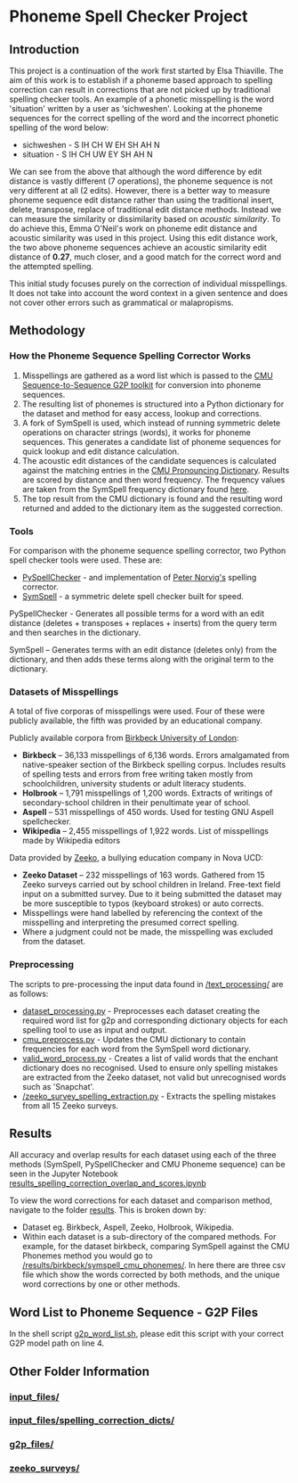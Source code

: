 # Phoneme Spell Checker Project

## Introduction

This project is a continuation of the work first started by Elsa Thiaville. The aim of this work is to establish if a phoneme based approach to spelling correction can result in corrections that are not picked up by traditional spelling checker tools. An example of a phonetic misspelling is the word 'situation' written by a user as ‘sichweshen'.
Looking at the phoneme sequences for the correct spelling of the word and the incorrect phonetic spelling of the word below:

* sichweshen - S IH CH W EH SH AH N
* situation - S IH CH UW EY SH AH N

We can see from the above that although the word difference by edit distance is vastly different (7 operations), the phoneme sequence is not very different at all (2 edits). However, there is a better way to measure phoneme sequence edit distance rather than using the traditional insert, delete, transpose, replace of traditional edit distance methods. Instead we can measure the similarity or dissimilarity based on *acoustic similarity*. To do achieve this, Emma O'Neil's work on phoneme edit distance and acoustic similarity was used in this project. Using this edit distance work, the two above phoneme sequences achieve an acoustic similarity edit distance of **0.27**, much closer, and a good match for the correct word and the attempted spelling.

This initial study focuses purely on the correction of individual misspellings. It does not take into account the word context in a given sentence and does not cover other errors such as grammatical or malapropisms. 

## Methodology 

### How the Phoneme Sequence Spelling Corrector Works

1. Misspellings are gathered as a word list which is passed to the [CMU Sequence-to-Sequence G2P toolkit](https://github.com/cmusphinx/g2p-seq2seq) for conversion into phoneme sequences.
2. The resulting list of phonemes is structured into a Python dictionary for the dataset and method for easy access, lookup and corrections. 
3. A fork of SymSpell is used, which instead of running symmetric delete operations on character strings (words), it works for phoneme sequences. This generates a candidate list of phoneme sequences for quick lookup and edit distance calculation.
4. The acoustic edit distances of the candidate sequences is calculated against the matching entries in the [CMU Pronouncing Dictionary](http://www.speech.cs.cmu.edu/cgi-bin/cmudict). Results are scored by distance and then word frequency. The frequency values are taken from the SymSpell frequency dictionary found [here](https://raw.githubusercontent.com/wolfgarbe/SymSpell/master/SymSpell.FrequencyDictionary/en-80k.txt).
5. The top result from the CMU dictionary is found and the resulting word returned and added to the dictionary item as the suggested correction.
 

### Tools

For comparison with the phoneme sequence spelling corrector, two Python spell checker tools were used. These are:

* [PySpellChecker](https://pypi.org/project/pyspellchecker/) - and implementation of [Peter Norvig's](https://norvig.com/spell-correct.html) spelling corrector.
* [SymSpell](https://github.com/wolfgarbe/SymSpell) - a symmetric delete spell checker built for speed.

PySpellChecker - Generates all possible terms for a word with an edit distance (deletes + transposes + replaces + inserts) from the query term and then searches in the dictionary. 

SymSpell – Generates terms with an edit distance (deletes only) from the dictionary, and then adds these terms along with the original term to the dictionary.

### Datasets of Misspellings

A total of five corporas of misspellings were used. Four of these were publicly available, the fifth was provided by an educational company.

Publicly available corpora from [Birkbeck University of London](https://www.dcs.bbk.ac.uk/~ROGER/corpora.html):

* **Birkbeck** – 36,133 misspellings of 6,136 words. Errors amalgamated from native-speaker section of the Birkbeck spelling corpus. Includes results of spelling tests and errors from free writing taken mostly from schoolchildren, university students or adult literacy students.
* **Holbrook** – 1,791 misspellings of 1,200 words. Extracts of writings of secondary-school children in their penultimate year of school.
* **Aspell** – 531 misspellings of 450 words. Used for testing GNU Aspell spellchecker.
* **Wikipedia** – 2,455 misspellings of 1,922 words. List of misspellings made by Wikipedia editors

Data provided by [Zeeko](https://zeeko.ie), a bullying education company in Nova UCD: 

* **Zeeko Dataset** – 232 misspellings of 163 words. Gathered from 15 Zeeko surveys carried out by school children in Ireland. Free-text field input on a submitted survey. Due to it being submitted the dataset may be more susceptible to typos (keyboard strokes) or auto corrects.
* Misspellings were hand labelled by referencing the context of the misspelling and interpreting the presumed correct spelling.
* Where a judgment could not be made, the misspelling was excluded from the dataset.

### Preprocessing 

The scripts to pre-processing the input data found in [/text_processing/](https://github.com/robertyoung2/nlp_phoneme_spelling/tree/master/text_processing) are as follows:

* [dataset_processing.py](https://github.com/robertyoung2/nlp_phoneme_spelling/blob/master/text_processing/dataset_processing.py) - Preprocesses each dataset creating the required word list for g2p and corresponding dictionary objects for each spelling tool to use as input and output.
* [cmu_preprocess.py](https://github.com/robertyoung2/nlp_phoneme_spelling/blob/master/text_processing/cmu_preprocess.py) - Updates the CMU dictionary to contain frequencies for each word from the SymSpell word dictionary.
* [valid_word_process.py](https://github.com/robertyoung2/nlp_phoneme_spelling/blob/master/text_processing/valid_word_process.py) - Creates a list of valid words that the enchant dictionary does no recognised. Used to ensure only spelling mistakes are extracted from the Zeeko dataset, not valid but unrecognised words such as 'Snapchat'.
* [/zeeko_survey_spelling_extraction.py](https://github.com/robertyoung2/nlp_phoneme_spelling/blob/master/text_processing/zeeko_survey_spelling_extraction.py) - Extracts the spelling mistakes from all 15 Zeeko surveys.

## Results

All accuracy and overlap results for each dataset using each of the three methods (SymSpell, PySpellChecker and CMU Phoneme sequence) can be seen in the Jupyter Notebook [results_spelling_correction_overlap_and_scores.ipynb](https://github.com/robertyoung2/nlp_phoneme_spelling/blob/master/data_analysis/results_spelling_correction_overlap_and_scores.ipynb)

To view the word corrections for each dataset and comparison method, navigate to the folder [results](https://github.com/robertyoung2/nlp_phoneme_spelling/tree/master/data_analysis/results). This is broken down by:

* Dataset eg. Birkbeck, Aspell, Zeeko, Holbrook, Wikipedia.
* Within each dataset is a sub-directory of the compared methods. For example, for the dataset birkbeck, comparing SymSpell against the CMU Phonemes method you would go to [/results/birkbeck/symspell_cmu_phonemes/](https://github.com/robertyoung2/nlp_phoneme_spelling/tree/master/data_analysis/results/birkbeck/symspell_cmu_phonemes). In here there are three csv file which show the words corrected by both methods, and the unique word corrections by one or other methods.

## Word List to Phoneme Sequence - G2P Files

In the shell script [g2p_word_list.sh](https://github.com/robertyoung2/nlp_phoneme_spelling/blob/master/shell_scripts/g2p_word_list.sh), please edit this script with your correct G2P model path on line 4.

## Other Folder Information

### [input_files/](https://github.com/robertyoung2/nlp_phoneme_spelling/tree/master/input_files)

### [input_files/spelling_correction_dicts/](https://github.com/robertyoung2/nlp_phoneme_spelling/tree/master/input_files/spelling_correction_dicts)

### [g2p_files/](https://github.com/robertyoung2/nlp_phoneme_spelling/tree/master/g2p_files)

### [zeeko_surveys/](https://github.com/robertyoung2/nlp_phoneme_spelling/tree/master/zeeko_surveys)
